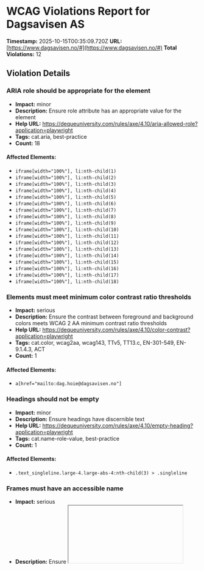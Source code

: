 # WCAG Violations Report for Dagsavisen AS

**Timestamp:** 2025-10-15T00:35:09.720Z
**URL:** [https://www.dagsavisen.no/#](https://www.dagsavisen.no/#)
**Total Violations:** 12

## Violation Details

### ARIA role should be appropriate for the element

- **Impact:** minor
- **Description:** Ensure role attribute has an appropriate value for the element
- **Help URL:** https://dequeuniversity.com/rules/axe/4.10/aria-allowed-role?application=playwright
- **Tags:** cat.aria, best-practice
- **Count:** 18

#### Affected Elements:

- `iframe[width="100%"], li:nth-child(1)`
- `iframe[width="100%"], li:nth-child(2)`
- `iframe[width="100%"], li:nth-child(3)`
- `iframe[width="100%"], li:nth-child(4)`
- `iframe[width="100%"], li:nth-child(5)`
- `iframe[width="100%"], li:nth-child(6)`
- `iframe[width="100%"], li:nth-child(7)`
- `iframe[width="100%"], li:nth-child(8)`
- `iframe[width="100%"], li:nth-child(9)`
- `iframe[width="100%"], li:nth-child(10)`
- `iframe[width="100%"], li:nth-child(11)`
- `iframe[width="100%"], li:nth-child(12)`
- `iframe[width="100%"], li:nth-child(13)`
- `iframe[width="100%"], li:nth-child(14)`
- `iframe[width="100%"], li:nth-child(15)`
- `iframe[width="100%"], li:nth-child(16)`
- `iframe[width="100%"], li:nth-child(17)`
- `iframe[width="100%"], li:nth-child(18)`

### Elements must meet minimum color contrast ratio thresholds

- **Impact:** serious
- **Description:** Ensure the contrast between foreground and background colors meets WCAG 2 AA minimum contrast ratio thresholds
- **Help URL:** https://dequeuniversity.com/rules/axe/4.10/color-contrast?application=playwright
- **Tags:** cat.color, wcag2aa, wcag143, TTv5, TT13.c, EN-301-549, EN-9.1.4.3, ACT
- **Count:** 1

#### Affected Elements:

- `a[href="mailto:dag.hoie@dagsavisen.no"]`

### Headings should not be empty

- **Impact:** minor
- **Description:** Ensure headings have discernible text
- **Help URL:** https://dequeuniversity.com/rules/axe/4.10/empty-heading?application=playwright
- **Tags:** cat.name-role-value, best-practice
- **Count:** 1

#### Affected Elements:

- `.text_singleline.large-4.large-abs-4:nth-child(3) > .singleline`

### Frames must have an accessible name

- **Impact:** serious
- **Description:** Ensure <iframe> and <frame> elements have an accessible name
- **Help URL:** https://dequeuniversity.com/rules/axe/4.10/frame-title?application=playwright
- **Tags:** cat.text-alternatives, wcag2a, wcag412, section508, section508.22.i, TTv5, TT12.d, EN-301-549, EN-9.4.1.2
- **Count:** 3

#### Affected Elements:

- `#offer_a8dfe1abe190392acdc8-0`
- `#offer_a8dfe1abe190392acdc8-0, iframe`
- `iframe[width="100%"]`

### Heading levels should only increase by one

- **Impact:** moderate
- **Description:** Ensure the order of headings is semantically correct
- **Help URL:** https://dequeuniversity.com/rules/axe/4.10/heading-order?application=playwright
- **Tags:** cat.semantics, best-practice
- **Count:** 5

#### Affected Elements:

- `.border-side-bottom.mobile_border-side-bottom.desktop-space-outsideTop-none:nth-child(17) > .t42.tm21`
- `.t56`
- `.t42.tm32`
- `.border-side-bottom.mobile_border-side-bottom.desktop-space-outsideTop-none:nth-child(38) > .t42.tm21`
- `.has-row-header.bg-quaternary.color_mobile_bg-quaternary > .t40`

### Images must have alternative text

- **Impact:** critical
- **Description:** Ensure <img> elements have alternative text or a role of none or presentation
- **Help URL:** https://dequeuniversity.com/rules/axe/4.10/image-alt?application=playwright
- **Tags:** cat.text-alternatives, wcag2a, wcag111, section508, section508.22.a, TTv5, TT7.a, TT7.b, EN-301-549, EN-9.1.1.1, ACT
- **Count:** 4

#### Affected Elements:

- `#offer_a8dfe1abe190392acdc8-0, img`
- `li:nth-child(1) > a > img[loading="lazy"]`
- `li:nth-child(2) > a > img[loading="lazy"]`
- `li:nth-child(3) > a > img[loading="lazy"]`

### Landmarks should have a unique role or role/label/title (i.e. accessible name) combination

- **Impact:** moderate
- **Description:** Ensure landmarks are unique
- **Help URL:** https://dequeuniversity.com/rules/axe/4.10/landmark-unique?application=playwright
- **Tags:** cat.semantics, best-practice
- **Count:** 1

#### Affected Elements:

- `.mainMenu`

### Links must have discernible text

- **Impact:** serious
- **Description:** Ensure links have discernible text
- **Help URL:** https://dequeuniversity.com/rules/axe/4.10/link-name?application=playwright
- **Tags:** cat.name-role-value, wcag2a, wcag244, wcag412, section508, section508.22.a, TTv5, TT6.a, EN-301-549, EN-9.2.4.4, EN-9.4.1.2, ACT
- **Count:** 3

#### Affected Elements:

- `#offer_a8dfe1abe190392acdc8-0, a`
- `a[href="/kultur/hjernetrim/9901219"]`
- `a[data-lab-text_color_desktop=""]`

### <ul> and <ol> must only directly contain <li>, <script> or <template> elements

- **Impact:** serious
- **Description:** Ensure that lists are structured correctly
- **Help URL:** https://dequeuniversity.com/rules/axe/4.10/list?application=playwright
- **Tags:** cat.structure, wcag2a, wcag131, EN-301-549, EN-9.1.3.1
- **Count:** 1

#### Affected Elements:

- `iframe[width="100%"], ul`

### All page content should be contained by landmarks

- **Impact:** moderate
- **Description:** Ensure all page content is contained by landmarks
- **Help URL:** https://dequeuniversity.com/rules/axe/4.10/region?application=playwright
- **Tags:** cat.keyboard, best-practice
- **Count:** 74

#### Affected Elements:

- `h1`
- `div[title="Medier: Elbiler får full moms"] > h2`
- `time[datetime="2025-10-14T18:39:11.000Z"]`
- `div[title="USA angrep igjen smuglerbåt"] > h2`
- `time[datetime="2025-10-14T18:37:16.000Z"]`
- `div[title="Frp fortsetter veksten"] > h2`
- `time[datetime="2025-10-14T18:36:24.000Z"]`
- `#notice-10007457 > .content > h2`
- `time[datetime="2025-10-14T17:04:09.000Z"]`
- `div[title="Artisten D'Angelo er død"] > h2`
- `time[datetime="2025-10-14T17:02:43.000Z"]`
- `#notice-10007446 > .content > h2`
- `time[datetime="2025-10-14T16:44:50.000Z"]`
- `div[title="Nei til småhusplanen i Oslo"] > h2`
- `time[datetime="2025-10-14T19:23:59.000Z"]`
- `#notice-10007352 > .content > h2`
- `time[datetime="2025-10-14T15:10:25.000Z"]`
- `div[title="Har tatt makten på Madagaskar"] > h2`
- `time[datetime="2025-10-14T16:42:01.000Z"]`
- `div[title="Døde palestinerne overlevert"] > h2`
- `time[datetime="2025-10-14T14:06:20.000Z"]`
- `#notice-10007245 > .content > h2`
- `time[datetime="2025-10-14T14:05:06.000Z"]`
- `#notice-10007230 > .content > h2`
- `time[datetime="2025-10-14T14:03:41.000Z"]`
- `div[title="Avviser Alex Jones-anke"] > h2`
- `time[datetime="2025-10-14T14:02:55.000Z"]`
- `#notice-10007218 > .content > h2`
- `time[datetime="2025-10-14T14:01:48.000Z"]`
- `div[title="Tunnel-nederlag for Støre"] > h2`
- `time[datetime="2025-10-14T16:41:09.000Z"]`
- `#notice-10006937 > .content > h2`
- `time[datetime="2025-10-14T12:33:08.000Z"]`
- `#notice-10006934 > .content > h2`
- `time[datetime="2025-10-14T12:32:13.000Z"]`
- `div[title="Støre vil tak tak i helselønn"] > h2`
- `time[datetime="2025-10-14T09:43:15.000Z"]`
- `#notice-10006250 > .content > h2`
- `time[datetime="2025-10-14T09:25:02.000Z"]`
- `div[title="Oppløser nasjonalforsamling"] > h2`
- `time[datetime="2025-10-14T09:23:53.000Z"]`
- `.row.large-12.small-12:nth-child(2)`
- `.row.large-12.small-12:nth-child(3)`
- `.row.large-12.small-12:nth-child(4)`
- `#offer_a8dfe1abe190392acdc8-0, div[ng-show="!terminalError"]`
- `.row.large-12.small-12:nth-child(7)`
- `.row.large-12.small-12:nth-child(8)`
- `.color_mobile_no_bg_color.row.large-12:nth-child(9)`
- `.row.large-12.small-12:nth-child(11)`
- `.bg-quaternary.color_mobile_bg-quaternary.hasContentPadding:nth-child(12)`
- `.border-side-top.mobile_border-side-top.border-bg-quaternary:nth-child(13)`
- `.row.large-12.small-12:nth-child(14)`
- `.articlescroller-header`
- `.count_4`
- `.border-side-bottom.mobile_border-side-bottom.desktop-space-outsideTop-none:nth-child(17)`
- `.t56`
- `.count_1`
- `.bg-tertiary.color_mobile_bg-tertiary.hasContentPadding:nth-child(19)`
- `.color_mobile_no_bg_color.row.large-12:nth-child(21)`
- `.border-side-top.mobile_border-side-top.border-bg-quaternary:nth-child(22)`
- `.row.large-12.small-12:nth-child(23)`
- `.row.large-12.small-12:nth-child(24)`
- `.row.large-12.small-12:nth-child(26)`
- `.row.large-12.small-12:nth-child(27)`
- `.mobile_no_border_color.bg-tertiary.color_mobile_bg-tertiary`
- `.border-side-top.mobile_border-side-top.has-row-header:nth-child(31)`
- `.bg-quaternary.color_mobile_bg-quaternary.hasContentPadding:nth-child(32)`
- `.border-side-top.mobile_border-side-top.has-row-header:nth-child(33)`
- `.row.large-12.small-12:nth-child(34)`
- `.row.large-12.small-12:nth-child(36)`
- `.row.large-12.small-12:nth-child(37)`
- `.border-side-bottom.mobile_border-side-bottom.desktop-space-outsideTop-none:nth-child(38)`
- `.has-row-header.bg-quaternary.color_mobile_bg-quaternary`
- `.powered-by`

### [role="img"] elements must have an alternative text

- **Impact:** serious
- **Description:** Ensure [role="img"] elements have alternative text
- **Help URL:** https://dequeuniversity.com/rules/axe/4.10/role-img-alt?application=playwright
- **Tags:** cat.text-alternatives, wcag2a, wcag111, section508, section508.22.a, TTv5, TT7.a, EN-301-549, EN-9.1.1.1, ACT
- **Count:** 2

#### Affected Elements:

- `iframe[width="100%"], .ShareControl__ShareIcon-sc-1pwe6vd-0`
- `iframe[width="100%"], .SubscribeLink__PlusIcon-sc-q4x3v7-0`

### Scrollable region must have keyboard access

- **Impact:** serious
- **Description:** Ensure elements that have scrollable content are accessible by keyboard
- **Help URL:** https://dequeuniversity.com/rules/axe/4.10/scrollable-region-focusable?application=playwright
- **Tags:** cat.keyboard, wcag2a, wcag211, wcag213, TTv5, TT4.a, EN-301-549, EN-9.2.1.1, EN-9.2.1.3
- **Count:** 1

#### Affected Elements:

- `iframe[width="100%"], ul`
